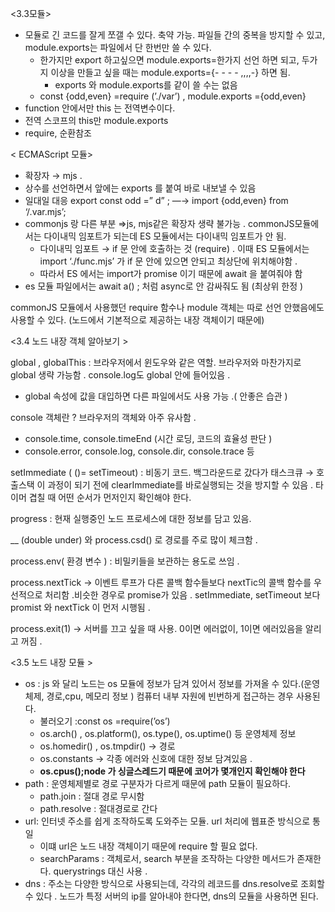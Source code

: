 <3.3모듈>

- 모듈로 긴 코드를 잘게 쪼갤 수 있다. 축약 가능. 파일들 간의 중복을 방지할 수 있고, module.exports는 파일에서 단 한번만 쓸 수 있다.
  - 한가지만 export 하고싶으면 module.exports=한가지 선언 하면 되고, 두가지 이상을 만들고 싶을 때는 module.exports={- - - - ,,,,-} 하면 됨.
    - exports 와 module.exports를 같이 쓸 수는 없음
  - const {odd,even} =require (’./var’) , module.exports ={odd,even}
- function 안에서만 this 는 전역변수이다.
- 전역 스코프의 this만 module.exports
- require, 순환참조

< ECMAScript 모듈>

- 확장자 → mjs .
- 상수를 선언하면서 앞에는 exports 를 붙여 바로 내보낼 수 있음
- 일대일 대응 export const odd =” d” ; —→ import {odd,even} from ‘/.var.mjs’;
- commonjs 랑 다른 부분 ⇒js, mjs같은 확장자 생략 불가능 . commonJS모듈에서는 다이내믹 임포트가 되는데 ES 모듈에서는 다이내믹 임포트가 안 됨.
  - 다이내믹 임포트 → if 문 안에 호출하는 것 (require) . 이때 ES 모듈에서는 import ‘./func.mjs’ 가 if 문 안에 있으면 안되고 최상단에 위치해야함 .
  - 따라서 ES 에서는 import가 promise 이기 때문에 await 을 붙여줘야 함
- es 모듈 파일에서는 await a() ; 처럼 async로 안 감싸줘도 됨 (최상위 한정 )

commonJS 모듈에서 사용했던 require 함수나 module 객체는 따로 선언 안했음에도 사용할 수 있다. (노드에서 기본적으로 제공하는 내장 객체이기 때문에)

<3.4 노드 내장 객체 알아보기 >

global , globalThis : 브라우저에서 윈도우와 같은 역할. 브라우저와 마찬가지로 global 생략 가능함 . console.log도 global 안에 들어있음 .

- global 속성에 값을 대입하면 다른 파일에서도 사용 가능 .( 안좋은 습관 )

console 객체란 ? 브라우저의 객체와 아주 유사함 .

- console.time, console.timeEnd (시간 로딩, 코드의 효율성 판단 )
- console.error, console.log, console.dir, console.trace 등

setImmediate ( ()= setTimeout) : 비동기 코드. 백그라운드로 갔다가 태스크큐 → 호출스택 이 과정이 되기 전에 clearImmediate를 바로실행되는 것을 방지할 수 있음 . 타이머 겹칠 때 어떤 순서가 먼저인지 확인해야 한다.

progress : 현재 실행중인 노드 프로세스에 대한 정보를 담고 있음.

\_\_ (double under) 와 process.csd() 로 경로를 주로 많이 체크함 .

process.env( 환경 변수 ) : 비밀키들을 보관하는 용도로 쓰임 .

process.nextTick → 이벤트 루프가 다른 콜백 함수들보다 nextTic의 콜백 함수를 우선적으로 처리함 .비슷한 경우로 promise가 있음 . setImmediate, setTimeout 보다 promist 와 nextTick 이 먼저 시행됨 .

process.exit(1) → 서버를 끄고 싶을 때 사용. 0이면 에러없이, 1이면 에러있음을 알리고 꺼짐 .

<3.5 노드 내장 모듈 >

- os : js 와 달리 노드는 os 모듈에 정보가 담겨 있어서 정보를 가져올 수 있다.(운영체제, 경로,cpu, 메모리 정보 ) 컴퓨터 내부 자원에 빈번하게 접근하는 경우 사용된다.
  - 불러오기 :const os =require(’os’)
  - os.arch() , os.platform(), os.type(), os.uptime() 등 운영체제 정보
  - os.homedir() , os.tmpdir() → 경로
  - os.constants → 각종 에러와 신호에 대한 정보 담겨있음 .
  - **os.cpus();node 가 싱글스레드기 때문에 코어가 몇개인지 확인해야 한다**
- path : 운영체제별로 경로 구분자가 다르게 때문에 path 모듈이 필요하다.
  - path.join : 절대 경로 무시함
  - path.resolve : 절대경로로 간다
- url: 인터넷 주소를 쉽게 조작하도록 도와주는 모듈. url 처리에 웹표준 방식으로 통일
  - 이떄 url은 노드 내장 객체이기 때문에 require 할 필요 없다.
  - searchParams : 객체로서, search 부분을 조작하는 다양한 메서드가 존재한다. querystrings 대신 사용 .
- dns : 주소는 다양한 방식으로 사용되는데, 각각의 레코드를 dns.resolve로 조회할 수 있다 . 노드가 특정 서버의 ip를 알아내야 한다면, dns의 모듈을 사용하면 된다.
